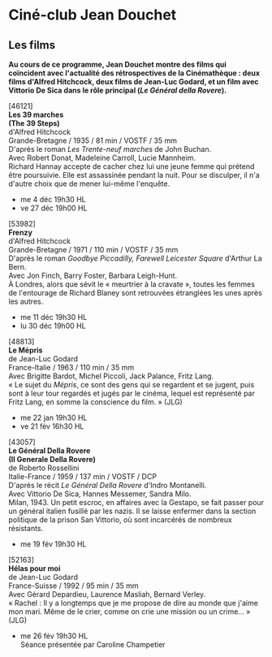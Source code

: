 # Ciné-club Jean Douchet

## Les films

**Au cours de ce programme, Jean Douchet montre des films qui coïncident avec l'actualité des rétrospectives de la Cinémathèque : deux films d'Alfred Hitchcock, deux films de Jean-Luc Godard, et un film avec Vittorio De Sica dans le rôle principal (_Le Général della Rovere_).**

[46121]  
**Les 39 marches**  
**(The 39 Steps)**  
d'Alfred Hitchcock  
Grande-Bretagne / 1935 / 81 min / VOSTF / 35 mm  
D'après le roman _Les Trente-neuf marches_ de John Buchan.  
Avec Robert Donat, Madeleine Carroll, Lucie Mannheim.  
Richard Hannay accepte de cacher chez lui une jeune femme qui prétend être poursuivie. Elle est assassinée pendant la nuit. Pour se disculper, il n'a d'autre choix que de mener lui-même l'enquête.

- me 4 déc 19h30 HL  
- ve 27 déc 19h00 HL

[53982]  
**Frenzy**  
d'Alfred Hitchcock  
Grande-Bretagne / 1971 / 110 min / VOSTF / 35 mm  
D'après le roman _Goodbye Piccadilly, Farewell Leicester Square_ d'Arthur La Bern.  
Avec Jon Finch, Barry Foster, Barbara Leigh-Hunt.  
À Londres, alors que sévit le « meurtrier à la cravate », toutes les femmes de l'entourage de Richard Blaney sont retrouvées étranglées les unes après les autres.

- me 11 déc 19h30 HL  
- lu 30 déc 19h00 HL

[48813]  
**Le Mépris**  
de Jean-Luc Godard  
France-Italie / 1963 / 110 min / 35 mm  
Avec Brigitte Bardot, Michel Piccoli, Jack Palance, Fritz Lang.  
« Le sujet du _Mépris_, ce sont des gens qui se regardent et se jugent, puis sont à leur tour regardés et jugés par le cinéma, lequel est représenté par Fritz Lang, en somme la conscience du film. » (JLG)

- me 22 jan 19h30 HL  
- ve 21 fév 16h30 HL

[43057]  
**Le Général Della Rovere**  
**(Il Generale Della Rovere)**  
de Roberto Rossellini  
Italie-France / 1959 / 137 min / VOSTF / DCP  
D'après le récit _Le Général Della Rovere_ d'Indro Montanelli.  
Avec Vittorio De Sica, Hannes Messemer, Sandra Milo.  
Milan, 1943. Un petit escroc, en affaires avec la Gestapo, se fait passer pour un général italien fusillé par les nazis. Il se laisse enfermer dans la section politique de la prison San Vittorio, où sont incarcérés de nombreux résistants.

- me 19 fév 19h30 HL

[52163]  
**Hélas pour moi**  
de Jean-Luc Godard  
France-Suisse / 1992 / 95 min / 35 mm  
Avec Gérard Depardieu, Laurence Masliah, Bernard Verley.  
« Rachel : Il y a longtemps que je me propose de dire au monde que j'aime mon mari. Même de le crier, comme on crie une mission ou un crime... » (JLG)

- me 26 fév 19h30 HL  
Séance présentée par Caroline Champetier

